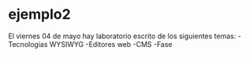 # ejemplo2

El viernes 04 de mayo hay laboratorio escrito de los siguientes temas:
-Tecnologias WYSIWYG
-Editores web
-CMS
-Fase
